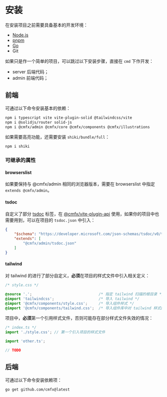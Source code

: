 # 安装

在安装项目之前需要具备基本的开发环境：

- [Node.js](https://nodejs.org/zh-cn)
- [pnpm](https://pnpm.io/zh/)
- [Go](https://go.dev/)
- Git

如果只是作一个简单的项目，可以跳过以下安装步骤，直接在 `cmd` 下作开发：

- server 后端代码；
- admin 前端代码；

## 前端

可通过以下命令安装基本的依赖：

```bash
npm i typescript vite vite-plugin-solid @tailwindcss/vite
npm i @solidjs/router solid-js
npm i @cmfx/admin @cmfx/core @cmfx/components @cmfx/illustrations
```

如果需要高亮功能，还需要安装 `shiki/bundle/full`：

```bash
npm i shiki
```

### 可继承的属性

#### browserslist

如果要保持与 @cmfx/admin 相同的浏览器版本，需要在 browserslist 中指定 `extends @cmfx/admin`。

#### tsdoc

自定义了部分 [tsdoc](https://tsdoc.org/) 标签，在 [@cmfx/vite-plugin-api](https://www.npmjs.com/package/@cmfx/vite-plugin-api) 使用，如果你的项目中也需要用到，可以在项目的 `tsdoc.json` 中引入：

```json
{
    "$schema": "https://developer.microsoft.com/json-schemas/tsdoc/v0/tsdoc.schema.json",
    "extends": [
        "@cmfx/admin/tsdoc.json"
    ]
}

```

#### tailwind

对 tailwind 的进行了部分自定义，**必须**在项目的样式文件中引入相关定义：

```css
/* style.css */

@source '.';                              /* 指定 tailwind 扫描的根目录 */
@import 'tailwindcss';                    /* 导入 tailwind */
@import '@cmfx/components/style.css';     /* 导入组件样式 */
@import '@cmfx/components/tailwind.css';  /* 导入组件库中对 tailwind 样式的修改 */
```

项目中，**必须**第一个引用样式文件，否则可能存在部分样式文件失效的情况：

```ts
/* index.ts */
import './style.css'; // 第一个引入项目的样式文件

import 'other.ts';

// TODO
```

## 后端

可通过以下命令安装依赖项：

```bash
go get github.com/cmfx@latest
```
